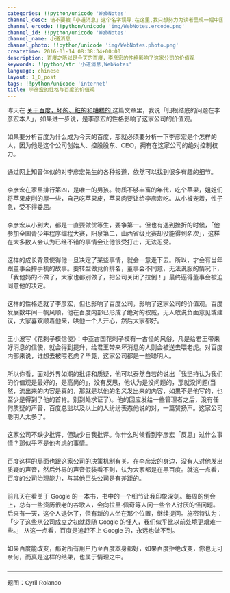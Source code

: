 ```yaml
---
categories: !!python/unicode 'WebNotes'
channel_desc: 请不要被「小道消息」这个名字误导.在这里,我只想努力为读者呈现一幅中国互联网的清明上河图.
channel_ercode: !!python/unicode 'img/WebNotes.ercode.png'
channel_id: !!python/unicode 'WebNotes'
channel_name: 小道消息
channel_photo: !!python/unicode 'img/WebNotes.photo.png'
createtime: 2016-01-14 08:38:34+00:00
description: 百度之所以是今天的百度，李彦宏的性格影响了这家公司的价值观
keywords: !!python/str '小道消息,WebNotes'
language: chinese
layout: 1_0_post
tags: !!python/unicode 'internet'
title: 李彦宏的性格与百度的价值观
---
```

<div class="rich_media_content" id="js_content">
<p style="font-family: Avenir, sans-serif; border: 0px; margin-top: 2px; margin-bottom: 22px; outline: 0px; color: rgb(51, 51, 51); white-space: normal;">
         昨天在
         <a data_ue_src="http://mp.weixin.qq.com/s?__biz=MjM5ODIyMTE0MA==&amp;mid=401964508&amp;idx=1&amp;sn=9319c5a3ed7383128aa2beed13e41187&amp;scene=21#wechat_redirect" href="http://mp.weixin.qq.com/s?__biz=MjM5ODIyMTE0MA==&amp;mid=401964508&amp;idx=1&amp;sn=9319c5a3ed7383128aa2beed13e41187&amp;scene=21#wechat_redirect" target="_blank">
          关于百度，坏的、脏的和糟糕的
         </a>
         这篇文章里，我说「归根结底的问题在李彦宏本人」，如果进一步说，是李彦宏的性格影响了这家公司的价值观。
        </p>
<p style="font-family: Avenir, sans-serif; border: 0px; margin-top: 2px; margin-bottom: 22px; outline: 0px; color: rgb(51, 51, 51); white-space: normal;">
         如果要分析百度为什么成为今天的百度，那就必须要分析一下李彦宏是个怎样的人，因为他是这个公司创始人、控股股东、CEO，拥有在这家公司的绝对控制权力。
        </p>
<p style="font-family: Avenir, sans-serif; border: 0px; margin-top: 2px; margin-bottom: 22px; outline: 0px; color: rgb(51, 51, 51); white-space: normal;">
         通过网上知音体似的对李彦宏先生的各种报道，依然可以找到很多有趣的细节。
        </p>
<p style="font-family: Avenir, sans-serif; border: 0px; margin-top: 2px; margin-bottom: 22px; outline: 0px; color: rgb(51, 51, 51); white-space: normal;">
         李彦宏在家里排行第四，是唯一的男孩。物质不够丰富的年代，吃个苹果，姐姐们将苹果皮削的厚一些，自己吃苹果皮，苹果肉要让给李彦宏吃。从小被宠着，性子急，受不得委屈。
        </p>
<p style="font-family: Avenir, sans-serif; border: 0px; margin-top: 2px; margin-bottom: 22px; outline: 0px; color: rgb(51, 51, 51); white-space: normal;">
         李彦宏从小到大，都是一直要做优等生，要争第一。但也有遇到挫折的时候，「他参加全国青少年程序编程大赛，阳泉第二，山西省级比赛却没能得到名次」，这样在大多数人会认为已经不错的事情会让他很受打击，无法忍受。
        </p>
<p style="font-family: Avenir, sans-serif; border: 0px; margin-top: 2px; margin-bottom: 22px; outline: 0px; color: rgb(51, 51, 51); white-space: normal;">
         这样的成长背景使得他一旦决定了某些事情，就会一意走下去。所以，才会有当年跟董事会摔手机的故事。要转型做竞价排名，董事会不同意，无法说服的情况下，「我他妈的不做了，大家也都别做了，把公司关闭了拉倒！」最终逼得董事会被迫同意他的决定。
        </p>
<p style="font-family: Avenir, sans-serif; border: 0px; margin-top: 2px; margin-bottom: 22px; outline: 0px; color: rgb(51, 51, 51); white-space: normal;">
         这样的性格造就了李彦宏，但也影响了百度公司，影响了这家公司的价值观。百度发展数年间一帆风顺，他在百度内部已形成了绝对的权威，无人敢说负面意见或建议，大家喜欢顺着他来，哄他一个人开心，然后大家都好。
        </p>
<p style="font-family: Avenir, sans-serif; border: 0px; margin-top: 2px; margin-bottom: 22px; outline: 0px; color: rgb(51, 51, 51); white-space: normal;">
         王小波写《花剌子模信使》：中亚古国花剌子模有一古怪的风俗，凡是给君王带来好消息的信使，就会得到提升，给君王带来坏消息的人则会被送去喂老虎。对百度内部来说，谁想去被喂老虎？毕竟，这家公司都是一些聪明人。
        </p>
<p style="font-family: Avenir, sans-serif; border: 0px; margin-top: 2px; margin-bottom: 22px; outline: 0px; color: rgb(51, 51, 51); white-space: normal;">
         所以你看，面对外界如潮的批评和质疑，他可以泰然自若的说出「我坚持认为我们的价值观是最好的，是高尚的」，没有反思，他认为是没问题的，那就没问题(当然，流出来的内容是真的，那就是以他的名义发出来的内容，如果不是他写的，也至少是得到了他的首肯。别到处求证了)。他的回应发给一些管理者之后，没有任何质疑的声音，百度总监以及以上的人纷纷表态他说的对，一篇赞扬声。这家公司聪明人太多了。
        </p>
<p style="font-family: Avenir, sans-serif; border: 0px; margin-top: 2px; margin-bottom: 22px; outline: 0px; color: rgb(51, 51, 51); white-space: normal;">
         这家公司不缺少批评，但缺少自我批评。你什么时候看到李彦宏「反思」过什么事情？那似乎不是他考虑的事情。
        </p>
<p style="font-family: Avenir, sans-serif; border: 0px; margin-top: 2px; margin-bottom: 22px; outline: 0px; color: rgb(51, 51, 51); white-space: normal;">
         百度这样的局面也跟这家公司的决策机制有关。在李彦宏的身边，没有人对他发出质疑的声音，然后外界的声音假装看不到，认为大家都是在黑百度。就这一点看，百度的公司治理能力，与其他巨头公司是有差距的。
        </p>
<p style="font-family: Avenir, sans-serif; border: 0px; margin-top: 2px; margin-bottom: 22px; outline: 0px; color: rgb(51, 51, 51); white-space: normal;">
         前几天在看关于 Google 的一本书，书中的一个细节让我印象深刻。每周的例会上，总有一些资历很老的谷歌人，会向拉里·佩奇等人问一些令人讨厌的怪问题。后来有一天，这个人退休了，但有新的人坐在那个位置，继续提问。施密特认为：「少了这些从公司成立之初就跟随 Google 的怪人，我们似乎比以前处境更艰难一些。」 从这一点看，百度是追赶不上 Google 的，永远也做不到。
        </p>
<p style="font-family: Avenir, sans-serif; border: 0px; margin-top: 2px; margin-bottom: 22px; outline: 0px; color: rgb(51, 51, 51); white-space: normal;">
         如果百度能改变，那对所有用户乃至百度本身都好，如果百度拒绝改变，你也无可奈何，而真是这样的结果，也属于情理之中。
        </p>
<hr style="font-family: Avenir, sans-serif; border-right-width: 0px; border-bottom-width: 0px; border-left-width: 0px; border-top-style: solid; border-top-color: rgb(234, 234, 234); height: 1px; margin-top: 1em; margin-bottom: 1em; color: rgb(51, 51, 51); white-space: normal;"/>
<p style="font-family: Avenir, sans-serif; border: 0px; margin-top: 2px; margin-bottom: 22px; outline: 0px; color: rgb(51, 51, 51); white-space: normal;">
         题图：Cyril Rolando
        </p>
<p>
<br/>
</p>
</div>